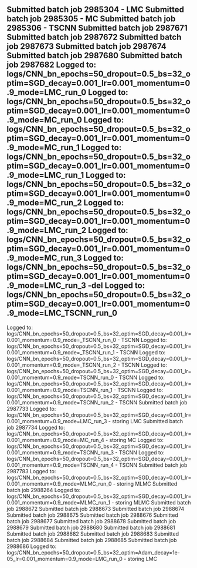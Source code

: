 Submitted batch job 2985304 - LMC
Submitted batch job 2985305 - MC
Submitted batch job 2985306 - TSCNN
Submitted batch job 2987671
Submitted batch job 2987672
Submitted batch job 2987673
Submitted batch job 2987674
Submitted batch job 2987680
Submitted batch job 2987682
Logged to: logs/CNN_bn_epochs=50_dropout=0.5_bs=32_optim=SGD_decay=0.001_lr=0.001_momentum=0.9_mode=LMC_run_0
Logged to: logs/CNN_bn_epochs=50_dropout=0.5_bs=32_optim=SGD_decay=0.001_lr=0.001_momentum=0.9_mode=MC_run_0
Logged to: logs/CNN_bn_epochs=50_dropout=0.5_bs=32_optim=SGD_decay=0.001_lr=0.001_momentum=0.9_mode=MC_run_1
Logged to: logs/CNN_bn_epochs=50_dropout=0.5_bs=32_optim=SGD_decay=0.001_lr=0.001_momentum=0.9_mode=LMC_run_1
Logged to: logs/CNN_bn_epochs=50_dropout=0.5_bs=32_optim=SGD_decay=0.001_lr=0.001_momentum=0.9_mode=MC_run_2
Logged to: logs/CNN_bn_epochs=50_dropout=0.5_bs=32_optim=SGD_decay=0.001_lr=0.001_momentum=0.9_mode=LMC_run_2
Logged to: logs/CNN_bn_epochs=50_dropout=0.5_bs=32_optim=SGD_decay=0.001_lr=0.001_momentum=0.9_mode=MC_run_3
Logged to: logs/CNN_bn_epochs=50_dropout=0.5_bs=32_optim=SGD_decay=0.001_lr=0.001_momentum=0.9_mode=LMC_run_3 -del
Logged to: logs/CNN_bn_epochs=50_dropout=0.5_bs=32_optim=SGD_decay=0.001_lr=0.001_momentum=0.9_mode=LMC_TSCNN_run_0
------------------------------------------------------------------------------------
Logged to: logs/CNN_bn_epochs=50_dropout=0.5_bs=32_optim=SGD_decay=0.001_lr=0.001_momentum=0.9_mode=_TSCNN_run_0 - TSCNN
Logged to: logs/CNN_bn_epochs=50_dropout=0.5_bs=32_optim=SGD_decay=0.001_lr=0.001_momentum=0.9_mode=_TSCNN_run_1 - TSCNN
Logged to: logs/CNN_bn_epochs=50_dropout=0.5_bs=32_optim=SGD_decay=0.001_lr=0.001_momentum=0.9_mode=_TSCNN_run_2 - TSCNN
Logged to: logs/CNN_bn_epochs=50_dropout=0.5_bs=32_optim=SGD_decay=0.001_lr=0.001_momentum=0.9_mode=TSCNN_run_0 - TSCNN
Logged to: logs/CNN_bn_epochs=50_dropout=0.5_bs=32_optim=SGD_decay=0.001_lr=0.001_momentum=0.9_mode=TSCNN_run_1 - TSCNN
Logged to: logs/CNN_bn_epochs=50_dropout=0.5_bs=32_optim=SGD_decay=0.001_lr=0.001_momentum=0.9_mode=TSCNN_run_2 - TSCNN
Submitted batch job 2987733
Logged to: logs/CNN_bn_epochs=50_dropout=0.5_bs=32_optim=SGD_decay=0.001_lr=0.001_momentum=0.9_mode=LMC_run_3 - storing LMC
Submitted batch job 2987734
Logged to: logs/CNN_bn_epochs=50_dropout=0.5_bs=32_optim=SGD_decay=0.001_lr=0.001_momentum=0.9_mode=MC_run_4 - storing MC
Logged to: logs/CNN_bn_epochs=50_dropout=0.5_bs=32_optim=SGD_decay=0.001_lr=0.001_momentum=0.9_mode=TSCNN_run_3 - TSCNN
Logged to: logs/CNN_bn_epochs=50_dropout=0.5_bs=32_optim=SGD_decay=0.001_lr=0.001_momentum=0.9_mode=TSCNN_run_4 - TSCNN
Submitted batch job 2987783
Logged to: logs/CNN_bn_epochs=50_dropout=0.5_bs=32_optim=SGD_decay=0.001_lr=0.001_momentum=0.9_mode=MLMC_run_0 - storing MLMC
Submitted batch job 2988264
Logged to: logs/CNN_bn_epochs=50_dropout=0.5_bs=32_optim=SGD_decay=0.001_lr=0.001_momentum=0.9_mode=MLMC_run_1 - storing MLMC
Submitted batch job 2988672
Submitted batch job 2988673
Submitted batch job 2988674
Submitted batch job 2988675
Submitted batch job 2988676
Submitted batch job 2988677
Submitted batch job 2988678
Submitted batch job 2988679
Submitted batch job 2988680
Submitted batch job 2988681
Submitted batch job 2988682
Submitted batch job 2988683
Submitted batch job 2988684
Submitted batch job 2988685
Submitted batch job 2988686
Logged to: logs/CNN_bn_epochs=50_dropout=0.5_bs=32_optim=Adam_decay=1e-05_lr=0.001_momentum=0.9_mode=LMC_run_0 - storing LMC
